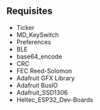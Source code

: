 Requisites
---
* Ticker
* MD_KeySwitch
* Preferences
* BLE
* base64_encode
* CRC
* FEC Reed-Solomon
* Adafruit GFX Library
* Adafruit BusIO
* Adafruit_SSD1306
* Heltec_ESP32_Dev-Boards